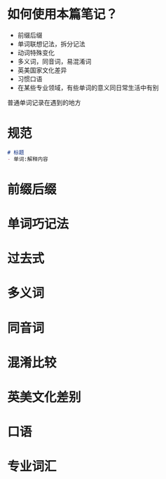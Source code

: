 # 如何使用本篇笔记？

- 前缀后缀
- 单词联想记法，拆分记法
- 动词特殊变化
- 多义词，同音词，易混淆词
- 英美国家文化差异
- 习惯口语
- 在某些专业领域，有些单词的意义同日常生活中有别

普通单词记录在遇到的地方

# 规范

```markdown
# 标题
- 单词:解释内容
```



# 前缀后缀







# 单词巧记法





# 过去式





# 多义词

# 同音词

# 混淆比较

# 英美文化差别

# 口语

# 专业词汇